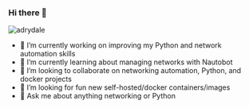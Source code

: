 ### Hi there 👋

![adrydale](https://github-readme-stats.vercel.app/api?username=adrydale&count_private=true&show_icons=true&include_all_commits=true)

- 🔭 I’m currently working on improving my Python and network automation skills
- 🌱 I’m currently learning about managing networks with Nautobot
- 👯 I’m looking to collaborate on networking automation, Python, and docker projects
- 🤔 I’m looking for fun new self-hosted/docker containers/images
- 💬 Ask me about anything networking or Python
